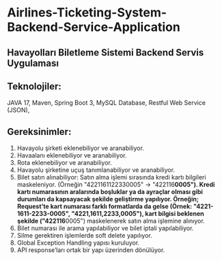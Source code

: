 # Airlines-Ticketing-System-Backend-Service-Application

## Havayolları Biletleme Sistemi Backend Servis Uygulaması
## Teknolojiler:

JAVA 17,
Maven,
Spring Boot 3,
MySQL Database,
Restful Web Service (JSON),
## Gereksinimler:

1. Havayolu şirketi eklenebiliyor ve aranabiliyor.
2. Havaalanı eklenebiliyor ve aranabiliyor.
3. Rota eklenebiliyor ve aranabiliyor.
4. Havayolu şirketine uçuş tanımlanabiliyor ve aranabiliyor.
5. Bilet satın alınabiliyor:
   Satın alma işlemi sırasında kredi kartı bilgileri maskeleniyor. (Örneğin "4221161122330005" -> "422116******0005").
   Kredi kartı numarasının aralarında boşluklar ya da ayraçlar olması gibi durumları da kapsayacak şekilde geliştirme yapılıyor. Örneğin; 
   Request’te kart numarası farklı formatlarda da gelse (Örnek: "4221-1611-2233-0005", "4221,1611,2233,0005"), kart bilgisi beklenen şekilde ("422116******0005") maskelenerek satın alma işlemine alınıyor.
6. Bilet numarası ile arama yapılabiliyor ve bilet iptali yapılabiliyor.
7. Silme gerektiren işlemlerde soft delete yapılıyor.
8. Global Exception Handling yapısı kuruluyor.
9. API response’ları ortak bir yapı üzerinden dönülüyor.


